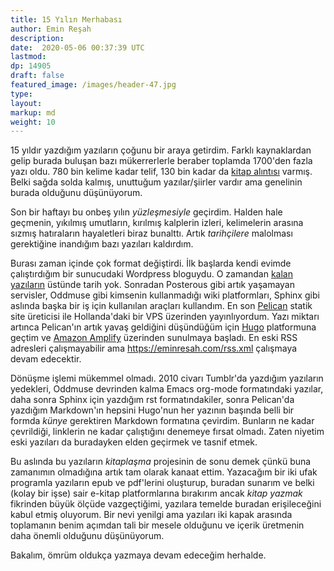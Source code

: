 ```yaml
---
title: 15 Yılın Merhabası
author: Emin Reşah
description: 
date:  2020-05-06 00:37:39 UTC
lastmod: 
dp: 14905
draft: false
featured_image: /images/header-47.jpg
type: 
layout: 
markup: md
weight: 10
---
```


15 yıldır yazdığım yazıların çoğunu bir araya getirdim. Farklı kaynaklardan gelip burada buluşan bazı mükerrerlerle beraber toplamda 1700'den fazla yazı oldu. 780 bin kelime kadar telif, 130 bin kadar da [kitap alıntısı](https://eminresah.com/okunandan-kalan) varmış. Belki sağda solda kalmış, unuttuğum yazılar/şiirler vardır ama genelinin burada olduğunu düşünüyorum. 

Son bir haftayı bu onbeş yılın *yüzleşmesiyle* geçirdim. Halden hale geçmenin, yıkılmış umutların, kırılmış kalplerin izleri, kelimelerin arasına sızmış hatıraların hayaletleri biraz bunalttı. Artık *tarihçilere* malolması gerektiğine inandığım bazı yazıları kaldırdım.  

Burası zaman içinde çok format değiştirdi. İlk başlarda kendi evimde çalıştırdığım bir sunucudaki Wordpress bloguydu. O zamandan [kalan yazıların](https://eminresah.com/devrik-yazilar/) üstünde tarih yok. Sonradan Posterous gibi artık yaşamayan servisler, Oddmuse gibi kimsenin kullanmadığı wiki platformları, Sphinx gibi aslında başka bir iş için kullanılan araçları kullandım. En son [Pelican](https://getpelican.com) statik site üreticisi ile Hollanda'daki bir VPS üzerinden yayınlıyordum. Yazı miktarı artınca Pelican'ın artık yavaş geldiğini düşündüğüm için [Hugo](https://gohugo.io) platformuna geçtim ve [Amazon Amplify](https://aws.amazon.com/amplify/) üzerinden sunulmaya başladı. En eski RSS adresleri çalışmayabilir ama https://eminresah.com/rss.xml çalışmaya devam edecektir.  

Dönüşme işlemi mükemmel olmadı. 2010 civarı Tumblr'da yazdığım yazıların yedekleri, Oddmuse devrinden kalma Emacs org-mode formatındaki yazılar, daha sonra Sphinx için yazdığım rst formatındakiler, sonra Pelican'da yazdığım Markdown'ın hepsini Hugo'nun her yazının başında belli bir formda *künye* gerektiren Markdown formatına çevirdim. Bunların ne kadar çevrildiği, linklerin ne kadar çalıştığını denemeye fırsat olmadı. Zaten niyetim eski yazıları da buradayken elden geçirmek ve tasnif etmek. 

Bu aslında bu yazıların *kitaplaşma* projesinin de sonu demek çünkü buna zamanımın olmadığına artık tam olarak kanaat ettim. Yazacağım bir iki ufak programla yazıların epub ve pdf'lerini oluşturup, buradan sunarım ve belki (kolay bir işse) sair e-kitap platformlarına bırakırım ancak *kitap yazmak* fikrinden büyük ölçüde vazgeçtiğimi, yazılara temelde buradan erişileceğini kabul etmiş oluyorum. Bir nevi yenilgi ama yazıları iki kapak arasında toplamanın benim açımdan tali bir mesele olduğunu ve içerik üretmenin daha önemli olduğunu düşünüyorum. 

Bakalım, ömrüm oldukça yazmaya devam edeceğim herhalde. 
